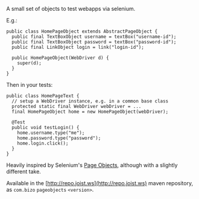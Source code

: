 
A small set of objects to test webapps via selenium.

E.g.:

    public class HomePageObject extends AbstractPageObject {
      public final TextBoxObject username = textBox("username-id");
      public final TextBoxObject password = textBox("password-id");
      public final LinkObject login = link("login-id");

      public HomePageObject(WebDriver d) {
        super(d);
      }
    }

Then in your tests:

    public class HomePageText {
      // setup a WebDriver instance, e.g. in a common base class
      protected static final WebDriver webDriver = ...
      final HomePageObject home = new HomePageObject(webDriver);

      @Test
      public void testLogin() {
        home.username.type("me");
        home.password.type("password");
        home.login.click();
      }
    }

Heavily inspired by Selenium's [Page Objects](http://code.google.com/p/selenium/wiki/PageObjects), although with a slightly different take.

Available in the [http://repo.joist.ws](http://repo.joist.ws) maven repository, as `com.bizo` `pageobjects` `<version>`.

